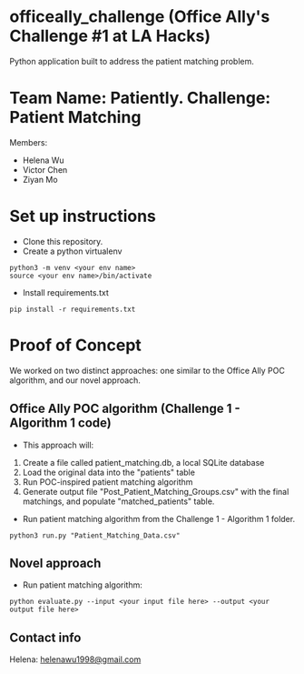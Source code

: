# officeally_challenge (Office Ally's Challenge #1 at LA Hacks)
Python application built to address the patient matching problem. 


# Team Name: Patiently. Challenge: Patient Matching
Members:
- Helena Wu
- Victor Chen
- Ziyan Mo

# Set up instructions
- Clone this repository. 
- Create a python virtualenv
```
python3 -m venv <your env name>
source <your env name>/bin/activate
```
- Install requirements.txt
```
pip install -r requirements.txt
```

# Proof of Concept
We worked on two distinct approaches: one similar to the Office Ally POC algorithm, and our novel approach.

## Office Ally POC algorithm (Challenge 1 - Algorithm 1 code)
- This approach will:
1) Create a file called patient_matching.db, a local SQLite database
2) Load the original data into the "patients" table
3) Run POC-inspired patient matching algorithm
4) Generate output file "Post_Patient_Matching_Groups.csv" with the final matchings, and populate "matched_patients" table.
- Run patient matching algorithm from the Challenge 1 - Algorithm 1 folder. 
```
python3 run.py "Patient_Matching_Data.csv"
```

## Novel approach
- Run patient matching algorithm:
```
python evaluate.py --input <your input file here> --output <your output file here>
```

## Contact info
Helena: helenawu1998@gmail.com
